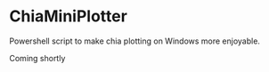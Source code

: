 # ChiaMiniPlotter
Powershell script to make chia plotting on Windows more enjoyable.


Coming shortly

